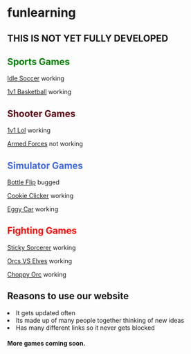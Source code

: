 # funlearning




<h2>THIS IS NOT YET FULLY DEVELOPED</h2>



<h2 style="color:green;">Sports Games </h2>

[Idle Soccer](https://cosmosinagalaxy.github.io/Funmath/idlesoccer.html) working

[1v1 Basketball](https://cosmosinagalaxy.github.io/Funmath/1v1basketball.html) working
<h2 style="color:#5e040e;">Shooter Games</h2>



  [1v1 Lol](https://games.imc.re/ngs/1v1lol/) working 


 [Armed Forces](https://anchorxandthe.world/games/armedforces) not working 
 <h2 style="color:royalblue;">Simulator Games </h2>

[Bottle Flip](https://cosmosinagalaxy.github.io/Funmath/bottleflip.html) bugged
   
[Cookie Clicker](https://jetyuh.github.io/cookie-clicker/) working


[Eggy Car](https://cosmosinagalaxy.github.io/Funmath/eggycar.html) working






<h2 style="color:red;">Fighting Games </h2>

[Sticky Sorcerer](https://jetyehsunblocked.codehs.me/games/sticky-sorcerer.html) working






[Orcs VS Elves](https://jetyehsunblocked.codehs.me/games/orcs-vs-elves.html) working


[Choppy Orc](https://jetyehsunblocked.codehs.me/games/choppy-orc.html) working







 <h2>Reasons to use our website</h2>

 <li> It gets updated often
 <li>Its made up of many people together thinking of new ideas
 <li>Has many different links so it never gets blocked
<h4>More games coming soon. 






